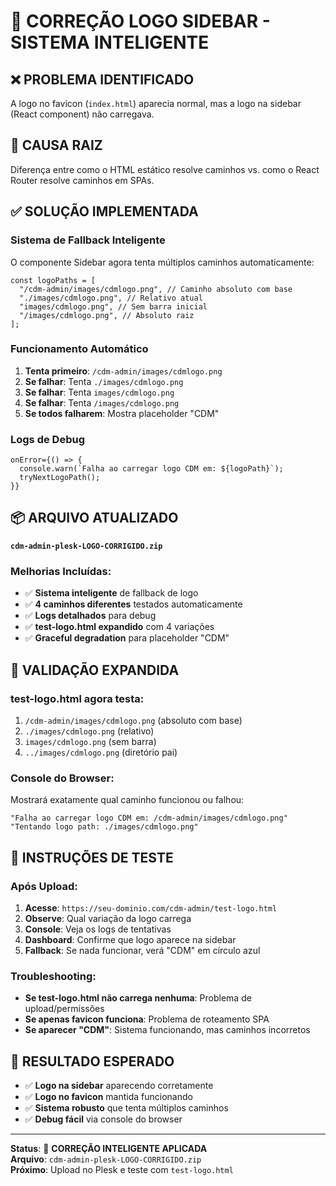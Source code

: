 # 🔧 CORREÇÃO LOGO SIDEBAR - SISTEMA INTELIGENTE

## ❌ **PROBLEMA IDENTIFICADO**

A logo no favicon (`index.html`) aparecia normal, mas a logo na sidebar (React component) não carregava.

## 🎯 **CAUSA RAIZ**

Diferença entre como o HTML estático resolve caminhos vs. como o React Router resolve caminhos em SPAs.

## ✅ **SOLUÇÃO IMPLEMENTADA**

### **Sistema de Fallback Inteligente**

O componente Sidebar agora tenta múltiplos caminhos automaticamente:

```tsx
const logoPaths = [
  "/cdm-admin/images/cdmlogo.png", // Caminho absoluto com base
  "./images/cdmlogo.png", // Relativo atual
  "images/cdmlogo.png", // Sem barra inicial
  "/images/cdmlogo.png", // Absoluto raiz
];
```

### **Funcionamento Automático**

1. **Tenta primeiro**: `/cdm-admin/images/cdmlogo.png`
2. **Se falhar**: Tenta `./images/cdmlogo.png`
3. **Se falhar**: Tenta `images/cdmlogo.png`
4. **Se falhar**: Tenta `/images/cdmlogo.png`
5. **Se todos falharem**: Mostra placeholder "CDM"

### **Logs de Debug**

```tsx
onError={() => {
  console.warn(`Falha ao carregar logo CDM em: ${logoPath}`);
  tryNextLogoPath();
}}
```

## 📦 **ARQUIVO ATUALIZADO**

**`cdm-admin-plesk-LOGO-CORRIGIDO.zip`**

### **Melhorias Incluídas:**

- ✅ **Sistema inteligente** de fallback de logo
- ✅ **4 caminhos diferentes** testados automaticamente
- ✅ **Logs detalhados** para debug
- ✅ **test-logo.html expandido** com 4 variações
- ✅ **Graceful degradation** para placeholder "CDM"

## 🧪 **VALIDAÇÃO EXPANDIDA**

### **test-logo.html agora testa:**

1. `/cdm-admin/images/cdmlogo.png` (absoluto com base)
2. `./images/cdmlogo.png` (relativo)
3. `images/cdmlogo.png` (sem barra)
4. `../images/cdmlogo.png` (diretório pai)

### **Console do Browser:**

Mostrará exatamente qual caminho funcionou ou falhou:

```
"Falha ao carregar logo CDM em: /cdm-admin/images/cdmlogo.png"
"Tentando logo path: ./images/cdmlogo.png"
```

## 🚀 **INSTRUÇÕES DE TESTE**

### **Após Upload:**

1. **Acesse**: `https://seu-dominio.com/cdm-admin/test-logo.html`
2. **Observe**: Qual variação da logo carrega
3. **Console**: Veja os logs de tentativas
4. **Dashboard**: Confirme que logo aparece na sidebar
5. **Fallback**: Se nada funcionar, verá "CDM" em círculo azul

### **Troubleshooting:**

- **Se test-logo.html não carrega nenhuma**: Problema de upload/permissões
- **Se apenas favicon funciona**: Problema de roteamento SPA
- **Se aparecer "CDM"**: Sistema funcionando, mas caminhos incorretos

## 🎯 **RESULTADO ESPERADO**

- ✅ **Logo na sidebar** aparecendo corretamente
- ✅ **Logo no favicon** mantida funcionando
- ✅ **Sistema robusto** que tenta múltiplos caminhos
- ✅ **Debug fácil** via console do browser

---

**Status**: 🔧 **CORREÇÃO INTELIGENTE APLICADA**  
**Arquivo**: `cdm-admin-plesk-LOGO-CORRIGIDO.zip`  
**Próximo**: Upload no Plesk e teste com `test-logo.html`
